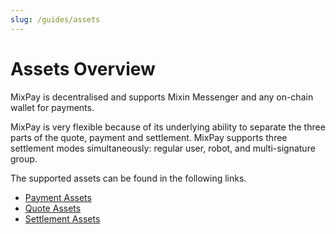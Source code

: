 ```yaml
---
slug: /guides/assets
---
```



# Assets Overview

MixPay is decentralised and supports Mixin Messenger and any on-chain wallet for payments. 

MixPay is very flexible because of its underlying ability to separate the three parts of the quote, payment and settlement. MixPay supports three settlement modes simultaneously: regular user, robot, and multi-signature group.

The supported assets can be found in the following links.

-   [Payment Assets](/guides/payment-assets)
-   [Quote Assets](/guides/quote-assets)
-   [Settlement Assets](/guides/settlement-assets)
